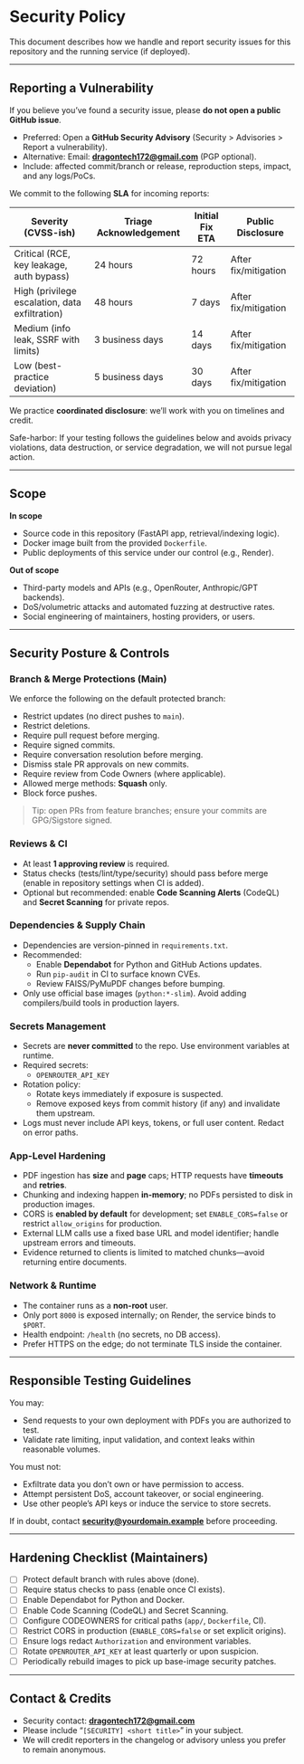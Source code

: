 # Security Policy

This document describes how we handle and report security issues for this repository and the running service (if deployed).

---

## Reporting a Vulnerability

If you believe you’ve found a security issue, please **do not open a public GitHub issue**.

- Preferred: Open a **GitHub Security Advisory** (Security > Advisories > Report a vulnerability).
- Alternative: Email: **dragontech172@gmail.com** (PGP optional).
- Include: affected commit/branch or release, reproduction steps, impact, and any logs/PoCs.

We commit to the following **SLA** for incoming reports:

| Severity (CVSS-ish) | Triage Acknowledgement | Initial Fix ETA | Public Disclosure |
| --- | --- | --- | --- |
| Critical (RCE, key leakage, auth bypass) | 24 hours | 72 hours | After fix/mitigation |
| High (privilege escalation, data exfiltration) | 48 hours | 7 days | After fix/mitigation |
| Medium (info leak, SSRF with limits) | 3 business days | 14 days | After fix/mitigation |
| Low (best-practice deviation) | 5 business days | 30 days | After fix/mitigation |

We practice **coordinated disclosure**: we’ll work with you on timelines and credit.

Safe-harbor: If your testing follows the guidelines below and avoids privacy violations, data destruction, or service degradation, we will not pursue legal action.

---

## Scope

**In scope**
- Source code in this repository (FastAPI app, retrieval/indexing logic).
- Docker image built from the provided `Dockerfile`.
- Public deployments of this service under our control (e.g., Render).

**Out of scope**
- Third-party models and APIs (e.g., OpenRouter, Anthropic/GPT backends).
- DoS/volumetric attacks and automated fuzzing at destructive rates.
- Social engineering of maintainers, hosting providers, or users.

---

## Security Posture & Controls

### Branch & Merge Protections (Main)
We enforce the following on the default protected branch:
- Restrict updates (no direct pushes to `main`).
- Restrict deletions.
- Require pull request before merging.
- Require signed commits.
- Require conversation resolution before merging.
- Dismiss stale PR approvals on new commits.
- Require review from Code Owners (where applicable).
- Allowed merge methods: **Squash** only.
- Block force pushes.

> Tip: open PRs from feature branches; ensure your commits are GPG/Sigstore signed.

### Reviews & CI
- At least **1 approving review** is required.
- Status checks (tests/lint/type/security) should pass before merge (enable in repository settings when CI is added).
- Optional but recommended: enable **Code Scanning Alerts** (CodeQL) and **Secret Scanning** for private repos.

### Dependencies & Supply Chain
- Dependencies are version-pinned in `requirements.txt`.
- Recommended:
  - Enable **Dependabot** for Python and GitHub Actions updates.
  - Run `pip-audit` in CI to surface known CVEs.
  - Review FAISS/PyMuPDF changes before bumping.
- Only use official base images (`python:*-slim`). Avoid adding compilers/build tools in production layers.

### Secrets Management
- Secrets are **never committed** to the repo. Use environment variables at runtime.
- Required secrets:
  - `OPENROUTER_API_KEY`
- Rotation policy:
  - Rotate keys immediately if exposure is suspected.
  - Remove exposed keys from commit history (if any) and invalidate them upstream.
- Logs must never include API keys, tokens, or full user content. Redact on error paths.

### App-Level Hardening
- PDF ingestion has **size** and **page** caps; HTTP requests have **timeouts** and **retries**.
- Chunking and indexing happen **in-memory**; no PDFs persisted to disk in production images.
- CORS is **enabled by default** for development; set `ENABLE_CORS=false` or restrict `allow_origins` for production.
- External LLM calls use a fixed base URL and model identifier; handle upstream errors and timeouts.
- Evidence returned to clients is limited to matched chunks—avoid returning entire documents.

### Network & Runtime
- The container runs as a **non-root** user.
- Only port `8000` is exposed internally; on Render, the service binds to `$PORT`.
- Health endpoint: `/health` (no secrets, no DB access).
- Prefer HTTPS on the edge; do not terminate TLS inside the container.

---

## Responsible Testing Guidelines

You may:
- Send requests to your own deployment with PDFs you are authorized to test.
- Validate rate limiting, input validation, and context leaks within reasonable volumes.

You must not:
- Exfiltrate data you don’t own or have permission to access.
- Attempt persistent DoS, account takeover, or social engineering.
- Use other people’s API keys or induce the service to store secrets.

If in doubt, contact **security@yourdomain.example** before proceeding.

---

## Hardening Checklist (Maintainers)

- [ ] Protect default branch with rules above (done).
- [ ] Require status checks to pass (enable once CI exists).
- [ ] Enable Dependabot for Python and Docker.
- [ ] Enable Code Scanning (CodeQL) and Secret Scanning.
- [ ] Configure CODEOWNERS for critical paths (`app/`, `Dockerfile`, CI).
- [ ] Restrict CORS in production (`ENABLE_CORS=false` or set explicit origins).
- [ ] Ensure logs redact `Authorization` and environment variables.
- [ ] Rotate `OPENROUTER_API_KEY` at least quarterly or upon suspicion.
- [ ] Periodically rebuild images to pick up base-image security patches.

---

## Contact & Credits

- Security contact: **dragontech172@gmail.com**
- Please include “`[SECURITY] <short title>`” in your subject.
- We will credit reporters in the changelog or advisory unless you prefer to remain anonymous.
